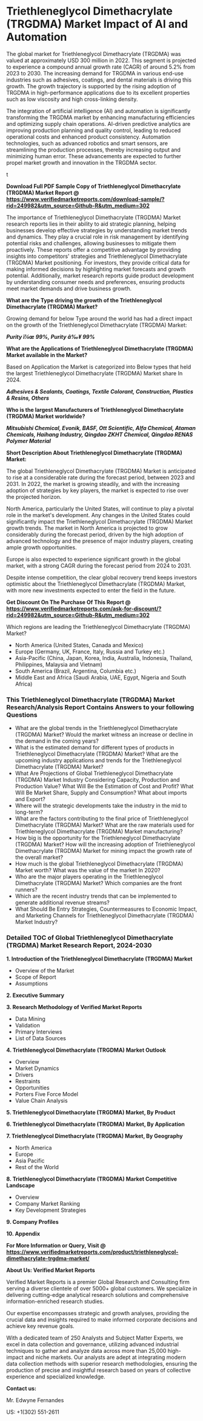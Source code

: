 <meta name="title" content="Global Triethleneglycol Dimethacrylate (TRGDMA) Market Impact of AI and Automation"><meta name="description" content="The global market for Triethleneglycol Dimethacrylate (TRGDMA) was valued at approximately USD 300 million in 2022. This segment is projected to experience a compound "><meta name="title" content="Triethleneglycol Dimethacrylate (TRGDMA) Market Size, Share, Scope, Trends, Growth, Opportunities, Analysis, Forecast"><h1>Triethleneglycol Dimethacrylate (TRGDMA) Market Impact of AI and Automation</h1><p>The global market for Triethleneglycol Dimethacrylate (TRGDMA) was valued at approximately USD 300 million in 2022. This segment is projected to experience a compound annual growth rate (CAGR) of around 5.2% from 2023 to 2030. The increasing demand for TRGDMA in various end-use industries such as adhesives, coatings, and dental materials is driving this growth. The growth trajectory is supported by the rising adoption of TRGDMA in high-performance applications due to its excellent properties such as low viscosity and high cross-linking density.</p><p>The integration of artificial intelligence (AI) and automation is significantly transforming the TRGDMA market by enhancing manufacturing efficiencies and optimizing supply chain operations. AI-driven predictive analytics are improving production planning and quality control, leading to reduced operational costs and enhanced product consistency. Automation technologies, such as advanced robotics and smart sensors, are streamlining the production processes, thereby increasing output and minimizing human error. These advancements are expected to further propel market growth and innovation in the TRGDMA sector.</p>t</p><p id="" class=""><strong>Download Full PDF Sample Copy of Triethleneglycol Dimethacrylate (TRGDMA) Market Report @ <a href="https://www.verifiedmarketreports.com/download-sample/?rid=249982&utm_source=Github-R&utm_medium=302" target="_blank">https://www.verifiedmarketreports.com/download-sample/?rid=249982&utm_source=Github-R&utm_medium=302</a></strong></p><p>The importance of&nbsp;Triethleneglycol Dimethacrylate (TRGDMA) Market research reports lies in their ability to aid strategic planning, helping businesses develop effective strategies by understanding market trends and dynamics. They play a crucial role in risk management by identifying potential risks and challenges, allowing businesses to mitigate them proactively. These reports offer a competitive advantage by providing insights into competitors' strategies and Triethleneglycol Dimethacrylate (TRGDMA) Market positioning. For investors, they provide critical data for making informed decisions by highlighting market forecasts and growth potential. Additionally, market research reports guide product development by understanding consumer needs and preferences, ensuring products meet market demands and drive business growth.</p><p><strong>What are the&nbsp;Type driving the growth of the Triethleneglycol Dimethacrylate (TRGDMA) Market?</strong></p><p id="" class="">Growing demand for below Type around the world has had a direct impact on the growth of the Triethleneglycol Dimethacrylate (TRGDMA) Market:</p><em><strong>Purity ï¼œ 99%, Purity â‰¥ 99%</strong></em></p><strong>What are the&nbsp;Applications&nbsp;of Triethleneglycol Dimethacrylate (TRGDMA) Market available in the Market?</strong></p><p id="" class="">Based on Application the Market is categorized into Below types that held the largest Triethleneglycol Dimethacrylate (TRGDMA) Market share In 2024.</p><em><strong>Adhesives & Sealants, Coatings, Textile Colorant, Construction, Plastics & Resins, Others</strong></em></p><strong>Who is the largest Manufacturers of Triethleneglycol Dimethacrylate (TRGDMA) Market worldwide?</strong></p><p><em><strong>Mitsubishi Chemical, Evonik, BASF, Ott Scientific, Alfa Chemical, Ataman Chemicals, Haihang lndustry, Qingdao ZKHT Chemical, Qingdao RENAS Polymer Material</strong></em></p><p id="" class=""><strong>Short Description About Triethleneglycol Dimethacrylate (TRGDMA) Market:</strong></p><p>The global Triethleneglycol Dimethacrylate (TRGDMA) Market is anticipated to rise at a considerable rate during the forecast period, between 2023 and 2031. In 2022, the market is growing steadily, and with the increasing adoption of strategies by key players, the market is expected to rise over the projected horizon.</p><p>North America, particularly the United States, will continue to play a pivotal role in the market's development. Any changes in the United States could significantly impact the Triethleneglycol Dimethacrylate (TRGDMA) Market growth trends. The market in North America is projected to grow considerably during the forecast period, driven by the high adoption of advanced technology and the presence of major industry players, creating ample growth opportunities.</p><p>Europe is also expected to experience significant growth in the global market, with a strong CAGR during the forecast period from 2024 to 2031.</p><p>Despite intense competition, the clear global recovery trend keeps investors optimistic about the Triethleneglycol Dimethacrylate (TRGDMA) Market, with more new investments expected to enter the field in the future.</p><p id="" class=""><strong>Get Discount On The Purchase Of This Report @ <a href="https://www.verifiedmarketreports.com/ask-for-discount/?rid=249982&utm_source=Github-R&utm_medium=302" target="_blank">https://www.verifiedmarketreports.com/ask-for-discount/?rid=249982&utm_source=Github-R&utm_medium=302</a></strong></p>Which regions are leading the Triethleneglycol Dimethacrylate (TRGDMA) Market?</p><ul><li>North America (United States, Canada and Mexico)</li><li>Europe (Germany, UK, France, Italy, Russia and Turkey etc.)</li><li>Asia-Pacific (China, Japan, Korea, India, Australia, Indonesia, Thailand, Philippines, Malaysia and Vietnam)</li><li>South America (Brazil, Argentina, Columbia etc.)</li><li>Middle East and Africa (Saudi Arabia, UAE, Egypt, Nigeria and South Africa)</li></ul><h3 id="" class="">This Triethleneglycol Dimethacrylate (TRGDMA) Market Research/Analysis Report Contains Answers to your following Questions</h3><ul><li>What are the global trends in the Triethleneglycol Dimethacrylate (TRGDMA) Market? Would the market witness an increase or decline in the demand in the coming years?</li><li>What is the estimated demand for different types of products in Triethleneglycol Dimethacrylate (TRGDMA) Market? What are the upcoming industry applications and trends for the Triethleneglycol Dimethacrylate (TRGDMA) Market?</li><li>What Are Projections of Global Triethleneglycol Dimethacrylate (TRGDMA) Market Industry Considering Capacity, Production and Production Value? What Will Be the Estimation of Cost and Profit? What Will Be Market Share, Supply and Consumption? What about imports and Export?</li><li>Where will the strategic developments take the industry in the mid to long-term?</li><li>What are the factors contributing to the final price of Triethleneglycol Dimethacrylate (TRGDMA) Market? What are the raw materials used for Triethleneglycol Dimethacrylate (TRGDMA) Market manufacturing?</li><li>How big is the opportunity for the Triethleneglycol Dimethacrylate (TRGDMA) Market? How will the increasing adoption of Triethleneglycol Dimethacrylate (TRGDMA) Market for mining impact the growth rate of the overall market?</li><li>How much is the global Triethleneglycol Dimethacrylate (TRGDMA) Market worth? What was the value of the market In 2020?</li><li>Who are the major players operating in the Triethleneglycol Dimethacrylate (TRGDMA) Market? Which companies are the front runners?</li><li>Which are the recent industry trends that can be implemented to generate additional revenue streams?</li><li>What Should Be Entry Strategies, Countermeasures to Economic Impact, and Marketing Channels for Triethleneglycol Dimethacrylate (TRGDMA) Market Industry?</li></ul><h3 id="" class="">Detailed TOC of Global Triethleneglycol Dimethacrylate (TRGDMA) Market Research Report, 2024-2030</h3><p id="" class=""><strong>1. Introduction of the Triethleneglycol Dimethacrylate (TRGDMA) Market</strong></p><ul><li>Overview of the Market</li><li>Scope of Report</li><li>Assumptions</li></ul><p id="" class=""><strong>2. Executive Summary</strong></p><p id="" class=""><strong>3. Research Methodology of Verified Market Reports</strong></p><ul><li>Data Mining</li><li>Validation</li><li>Primary Interviews</li><li>List of Data Sources</li></ul><p id="" class=""><strong>4. Triethleneglycol Dimethacrylate (TRGDMA) Market Outlook</strong></p><ul><li>Overview</li><li>Market Dynamics</li><li>Drivers</li><li>Restraints</li><li>Opportunities</li><li>Porters Five Force Model</li><li>Value Chain Analysis</li></ul><p id="" class=""><strong>5. Triethleneglycol Dimethacrylate (TRGDMA) Market, By Product</strong></p><p id="" class=""><strong>6. Triethleneglycol Dimethacrylate (TRGDMA) Market, By Application</strong></p><p id="" class=""><strong>7. Triethleneglycol Dimethacrylate (TRGDMA) Market, By Geography</strong></p><ul><li>North America</li><li>Europe</li><li>Asia Pacific</li><li>Rest of the World</li></ul><p id="" class=""><strong>8. Triethleneglycol Dimethacrylate (TRGDMA) Market Competitive Landscape</strong></p><ul><li>Overview</li><li>Company Market Ranking</li><li>Key Development Strategies</li></ul><p id="" class=""><strong>9. Company Profiles</strong></p><p id="" class=""><strong>10. Appendix</strong></p><p id="" class=""><strong>For More Information or Query, Visit @ <a href="https://www.verifiedmarketreports.com/product/triethleneglycol-dimethacrylate-trgdma-market/" target="_blank">https://www.verifiedmarketreports.com/product/triethleneglycol-dimethacrylate-trgdma-market/</a></strong></p><p id="" class=""><strong>About Us: Verified Market Reports</strong></p><p id="" class="">Verified Market Reports is a premier Global Research and Consulting firm serving a diverse clientele of over 5000+ global customers. We specialize in delivering cutting-edge analytical research solutions and comprehensive information-enriched research studies.</p><p id="" class="">Our expertise encompasses strategic and growth analyses, providing the crucial data and insights required to make informed corporate decisions and achieve key revenue goals.</p><p id="" class="">With a dedicated team of 250 Analysts and Subject Matter Experts, we excel in data collection and governance, utilizing advanced industrial techniques to gather and analyze data across more than 25,000 high-impact and niche markets. Our analysts are adept at integrating modern data collection methods with superior research methodologies, ensuring the production of precise and insightful research based on years of collective experience and specialized knowledge.</p><p id="" class=""><strong>Contact us:</strong></p><p id="" class="">Mr. Edwyne Fernandes</p><p id="" class="">US: +1(302) 551-2611</p>